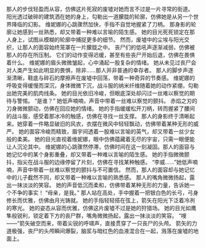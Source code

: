 那人的步伐轻盈而从容，仿佛这片死寂的废墟对她而言不过是一片寻常的街道。
阳光透过破碎的建筑洒在她的身上，勾勒出一道朦胧的轮廓，仿佛她是从另一个世界降临的幻影。
维妮娜的心跳骤然加快，手指不自觉地握紧了刀柄。
那身影的轮廓让她感到一丝熟悉，却又带着一种难以言喻的陌生感。
她的目光死死锁定在那人身上，试图从模糊的轮廓中捕捉更多的细节。
然而，废墟中的尘埃与阳光交织，让那人的面容始终笼罩在一片朦胧之中。
丧尸们的低吼声逐渐减弱，仿佛被那人的存在所压制。
它们的动作变得迟缓，甚至有些丧尸开始后退，仿佛在畏惧着什么。
维妮娜的眉头微微皱起，心中涌起一股复杂的情绪。
她从未见过丧尸会对人类产生如此明显的畏惧，除非……那人并非普通的幸存者。
那人的脚步声逐渐清晰，鞋底与碎石的摩擦声在废墟中回荡，带着一种奇异的节奏感。
维妮娜的呼吸变得缓慢而深沉，身体微微下沉，战斗服的纳米纤维随着她的动作紧绷，勾勒出她完美的肌肉线条。
她的目光依旧冷峻，但眼底深处却闪过一丝难以察觉的期待与警惕。
“是谁？”
她低声喃喃，声音中带着一丝难以察觉的颤抖。
赤焰之刃的刀身微微颤动，仿佛在回应她的情绪。
她的手指缓缓松开刀柄，转而握紧了腰间的战斗服，感受着那冰冷的触感，仿佛在寻找一丝支撑。
那人的身影终于清晰起来。她穿着一件略显破旧的风衣，衣摆在微风中轻轻飘动，仿佛带着某种无形的威严。
她的面容冷峻而精致，眉宇间透着一股难以言喻的英气，却又带着一丝少女般的柔美。
她的目光直视着维妮娜，眼中仿佛蕴藏着无尽的宇宙，只需一眼便能让人沉沦其中。
维妮娜的心跳骤然停滞，仿佛时间在这一刻凝固。那人的面容与她记忆中的某个身影重叠，却又带着一种难以言喻的陌生感。
她的手指微微颤抖，指尖在战斗服的边缘停留了片刻，仿佛在寻找某种触感。
“李威……”她低声喃喃，声音中带着一丝难以察觉的颤抖与不可置信。
然而，那人的面容却与她记忆中的儿子截然不同，却又带着一种难以言喻的熟悉感。
那人的嘴角微微扬起，露出一抹淡淡的笑容。
她的声音低沉而柔和，仿佛带着某种无形的力量，告诉她一个不争的事实！
“母亲，是我。”
那人站在高处，手中握着一把银白色的长弓，弓身修长而优雅，仿佛由月光铸就。
她的手指轻轻搭在弦上，箭矢在阳光下泛着冷冽的寒光。
她的姿态从容而优雅，仿佛这片废墟不过是她的狩猎场。
她的目光如鹰隼般锐利，锁定着下方的丧尸群，嘴角微微扬起，露出一抹淡淡的笑容。
“嗖——”箭矢破空而来，带着尖锐的呼啸声，直接贯穿了一只丧尸的头颅。
箭矢的力道极强，丧尸的头颅瞬间爆裂，脑浆与暗红色的血液混合在一起，溅落在废墟的地面上。